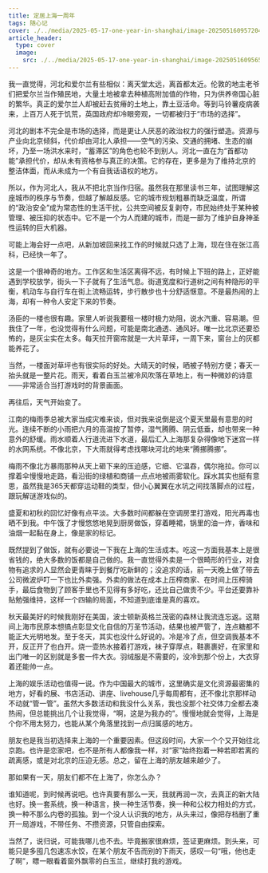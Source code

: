 ```yaml
---
title: 定居上海一周年
tags: 随心记
cover: ./../media/2025-05-17-one-year-in-shanghai/image-20250516095720482.png
article_header:
  type: cover
  image:
    src: ./../media/2025-05-17-one-year-in-shanghai/image-20250516095658796.png
---
```


<!--more-->

我一直觉得，河北和爱尔兰有些相似：离天堂太远，离首都太近。伦敦的地主老爷们把爱尔兰当作殖民地，大量土地被拿去种植高附加值的作物，只为供养帝国心脏的繁华。真正的爱尔兰人却被赶去贫瘠的土地上，靠土豆活命。等到马铃薯疫病袭来，上百万人死于饥荒，英国政府却冷眼旁观，一切都被归于“市场的选择”。

河北的剧本不完全是市场的选择，而是更让人厌恶的政治权力的强行塑造。资源与产业向北京倾斜，代价却由河北人承担——空气的污染、交通的拥堵、生态的崩坏，乃至一场洪水来时，“蓄滞区”的角色也轮不到别人。河北一直在为“首都功能”承担代价，却从未有资格参与真正的决策。它的存在，更多是为了维持北京的整洁体面，而从未成为一个有自我话语权的地方。

所以，作为河北人，我从不把北京当作归宿。虽然我在那里读书三年，试图理解这座城市的秩序与节奏，但越了解越反感。它的城市规划粗暴而缺乏温度，所谓的“政治安全”成为常态性的生活干扰，公共空间被反复剥夺，市民始终处于某种被管理、被压抑的状态中。它不是一个为人而建的城市，而是一部为了维护自身神圣性运转的巨大机器。

可能上海会好一点吧，从新加坡回来找工作的时候就只选了上海，现在住在张江高科，已经快一年了。

这是一个很神奇的地方。工作区和生活区离得不远，有时候上下班的路上，正好能遇到学校放学，街头一下子就有了生活气息。街道宽度和行道树之间有种隐形的平衡，机动车与自行车在街上流畅运转，步行散步也十分舒适惬意。不是最热闹的上海，却有一种令人安定下来的节奏。

汤臣的一楼也很有趣。家里人听说我要租一楼时极力劝阻，说水汽重、容易潮。但我住了一年，也没觉得有什么问题，可能是南北通透、通风好。唯一比北京还要恐怖的，是灰尘实在太多。每天拉开窗帘就是一大片草坪，一周下来，窗台上的灰都能养花了。

当然，一楼面对草坪也有很实际的好处。大晴天的时候，晒被子特别方便；春天一抬头就是一整片花。雨天，看着白玉兰被冷风吹落在草地上，有一种微妙的诗意——非常适合当打游戏时的背景画面。

再往后，天气开始变了。

江南的梅雨季总被大家当成灾难来谈，但对我来说倒是这个夏天里最有意思的时光。连续不断的小雨把六月的高温按了暂停，湿气腾腾、阴云低垂，却也带来一种意外的舒缓。雨水顺着人行道流进下水道，最后汇入上海那复杂得像地下迷宫一样的水网系统。不像北京，下大雨就得考虑找哪块河北的地来“腾挪腾挪”。

梅雨不像北方暴雨那种从天上砸下来的压迫感，它细、它温吞，偶尔拖拉。你可以撑着伞慢慢地走路，看沿街的绿植和商铺一点点地被雨雾软化。踩水其实也挺有意思，虽然我是365天都穿运动鞋的类型，但小心翼翼在水坑之间找落脚点的过程，跟玩解谜游戏似的。

盛夏和初秋的回忆好像有点平淡。大多数时间都躲在空调房里打游戏，阳光再毒也晒不到我。中午饿了才慢悠悠地晃到厨房做饭，穿着睡裙，锅里的油一炸，香味和油烟一起黏在身上，像是家的标记。

既然提到了做饭，就有必要说一下我在上海的生活成本。吃这一方面我基本上是很省钱的，绝大多数的饭都是自己做的。我一直觉得外卖是一个很畸形的行业，对食物有追求的人显然会更青睐于到餐厅吃新鲜的；没追求的话，前一天晚上做了带去公司微波炉叮一下也比外卖强。外卖的做法在成本上压榨商家、在时间上压榨骑手，最后食物到了顾客手里也不见得有多好吃，还比自己做贵不少。平台还要靠补贴勉强维持，这样一个四输的局面，不知道到底谁是真的喜欢。

秋天最美好的时候我刚好在美国，波士顿新英格兰茂密的森林让我流连忘返。这期间上海市民原本想搞点彰显文化自信的万圣节活动，结果也被严管了，连点糖都不能正大光明地发。至于冬天，其实也没什么好说的。冷是冷了点，但空调我基本不开，反正开了也白开。烧一壶热水接着打游戏，袜子穿厚点，鞋裹裹好，在家里和出门唯一的区别就是多套一件大衣。羽绒服是不需要的，没冷到那个份上，大衣穿着还能帅一点。

上海的娱乐活动也值得一说。作为中国最大的城市，这里确实是文化资源最密集的地方，好看的展、书店活动、讲座、livehouse几乎每周都有，还不像北京那样动不动就“管一管”。虽然大多数活动和我没什么关系，我也没那个社交体力全都去凑热闹，但总能挑出几个让我觉得，“啊，这是为我办的”。慢慢地就会觉得，上海是个你不用太努力，也能从某个角落里找到一点归属感的地方。

朋友也是我当初选择来上海的一个重要因素。但这段时间，大家一个个又开始往北京跑。也许是恋家吧，也不是所有人都像我一样，对“家”始终抱着一种若即若离的疏离感，或是对北京的压迫无感。总之，留在上海的朋友越来越少了。

那如果有一天，朋友们都不在上海了，你怎么办？

谁知道呢，到时候再说吧。也许真要有那么一天，我就再润一次，去真正的新大陆也好。换一套系统，换一种语言，换一种生活节奏，换一种和公权力相处的方式，换一种不那么内卷的孤独。到一个没人认识我的地方，从头来过，像把存档删了重开一局游戏，不带任务、不攒资源，只管自由探索。

当然了，说归说，可能我哪儿也不去。毕竟搬家很麻烦，签证更麻烦。到头来，可能只是多囤几包速冻水饺，在某个朋友不告而别的下雨天，感叹一句“哦，他也走了啊”，瞟一眼看着窗外飘零的白玉兰，继续打我的游戏。
